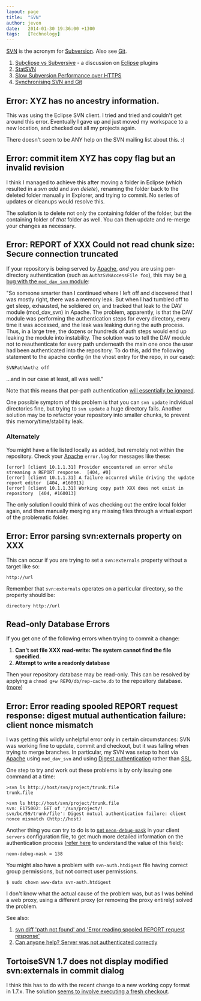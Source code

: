 ```yaml
---
layout: page
title:  "SVN"
author: jevon
date:   2014-01-30 19:36:00 +1300
tags:   [Technology]
---
```


[SVN](svn.md) is the acronym for [Subversion](subversion.md). Also see [Git](git.md).

1. <a href="http://journals.jevon.org/users/jevon-phd/entry/19739">Subclipse vs Subversive</a> - a discussion on [Eclipse](eclipse.md) plugins
1. [StatSVN](statsvn.md)
1. [Slow Subversion Performance over HTTPS](slow-subversion-performance-over-https.md)
1. [Synchronising SVN and Git](synchronising-svn-and-git.md)

## Error: XYZ has no ancestry information.
This was using the Eclipse SVN client. I tried and tried and couldn't get around this error. Eventually I gave up and just moved my workspace to a new location, and checked out all my projects again.

There doesn't seem to be ANY help on the SVN mailing list about this. :(

## Error: commit item XYZ has copy flag but an invalid revision
I think I managed to achieve this after moving a folder in Eclipse (which resulted in a _svn add_ and _svn delete_), renaming the folder back to the deleted folder manually in Explorer, and trying to commit. No series of updates or cleanups would resolve this.

The solution is to delete not only the containing folder of the folder, but the containing folder of _that_ folder as well. You can then update and re-merge your changes as necessary.

## Error: REPORT of XXX Could not read chunk size: Secure connection  truncated
If your repository is being served by [Apache](apache.md), _and_ you are using per-directory authentication (such as `AuthzSVNAccessFile foo`), this may be <a href="http://lists.parrot.org/pipermail/parrot-dev/2009-September/002785.html">a bug with the `mod_dav_svn` module</a>:

<div class="quote">"So someone smarter than I continued where I left off and discovered that I was mostly right, there was a memory leak. But when I had tumbled off to get sleep, exhausted, he soldiered on, and tracked that leak to the DAV module (mod_dav_svn) in Apache. The problem, apparently, is that the DAV module was performing the authentication steps for every directory, every time it was accessed, and the leak was leaking during the auth process. Thus, in a large tree, the dozens or hundreds of auth steps would end up leaking the module into instability. The solution was to tell the DAV module not to reauthenticate for every path underneath the main one once the user had been authenticated into the repository. To do this, add the following statement to the apache config (in the vhost entry for the repo, in our case):

`SVNPathAuthz off`

...and in our case at least, all was well."</div>

Note that this means that per-path authentication <a href="http://svnbook.red-bean.com/en/1.5/svn.serverconfig.httpd.html">will essentially be ignored</a>.

One possible symptom of this problem is that you can `svn update` individual directories fine, but trying to `svn update` a huge directory fails. Another solution may be to refactor your repository into smaller chunks, to prevent this memory/time/stability leak.

### Alternately
You might have a file listed locally as added, but remotely not within the repository. Check your [Apache](apache.md) `error.log` for messages like these:

```
[error] [client 10.1.1.31] Provider encountered an error while streaming a REPORT response.  [404, #0]
[error] [client 10.1.1.31] A failure occurred while driving the update report editor  [404, #160013]
[error] [client 10.1.1.31] Working copy path XXX does not exist in repository  [404, #160013]
```

The only solution I could think of was checking out the entire local folder again, and then manually merging any missing files through a virtual export of the problematic folder.

## Error: Error parsing svn:externals property on XXX
This can occur if you are trying to set a `svn:externals` property without a target like so:

`http://url`

Remember that `svn:externals` operates on a particular directory, so the property should be:

`directory http://url`

## Read-only Database Errors
If you get one of the following errors when trying to commit a change:

1. **Can't set file XXX read-write: The system cannot find the file specified.**
1. **Attempt to write a readonly database**

Then your repository database may be read-only. This can be resolved by applying a `chmod g+w REPO/db/rep-cache.db` to the repository database. (<a href="http://h3x.no/2010/12/04/svn-gives-attempt-to-write-a-readonly-database-error">more</a>)

## Error: Error reading spooled REPORT request response: digest mutual authentication failure: client nonce mismatch
I was getting this wildly unhelpful error only in certain circumstances: SVN was working fine to update, commit and checkout, but it was failing when trying to merge branches. In particular, my SVN was setup to host via [Apache](apache.md) using `mod_dav_svn` and using [Digest authentication](digest-authentication.md) rather than [SSL](ssl.md).

One step to try and work out these problems is by only issuing one command at a time:

```
>svn ls http://host/svn/project/trunk.file
trunk.file

>svn ls http://host/svn/project/trunk.file
svn: E175002: GET of '/svn/project/!
svn/bc/59/trunk/file': Digest mutual authentication failure: client nonce mismatch (http://host)
```

Another thing you can try to do is to <a href="http://stackoverflow.com/a/472976/39531">set `neon-debug-mask`</a> in your client `servers` configuration file, to get much more detailed information on the authentication process (<a href="http://happygiraffe.net/blog/2009/09/23/neon-debug-mask/">refer here</a> to understand the value of this field):

`neon-debug-mask = 138`

You might also have a problem with `svn-auth.htdigest` file having correct group permissions, but not correct user permissions.

`$ sudo chown www-data svn-auth.htdigest`

I don't know what the actual cause of the problem was, but as I was behind a web proxy, using a different proxy (or removing the proxy entirely) solved the problem.

See also:

1. <a href="http://groups.google.com/group/subversion_users/browse_thread/thread/60915473749c5937?pli=1">svn diff 'path not found' and 'Error reading spooled REPORT request response'</a>
1. <a href="http://svn.haxx.se/users/archive-2007-08/0202.shtml">Can anyone help? Server was not authenticated correctly</a>

## TortoiseSVN 1.7 does not display modified svn:externals in commit dialog
I think this has to do with the recent change to a new working copy format in 1.7.x. The solution <a href="http://tortoisesvn.tigris.org/ds/viewMessage.do?dsForumId=4061&dsMessageId=2971859">seems to involve executing a fresh checkout</a>.
